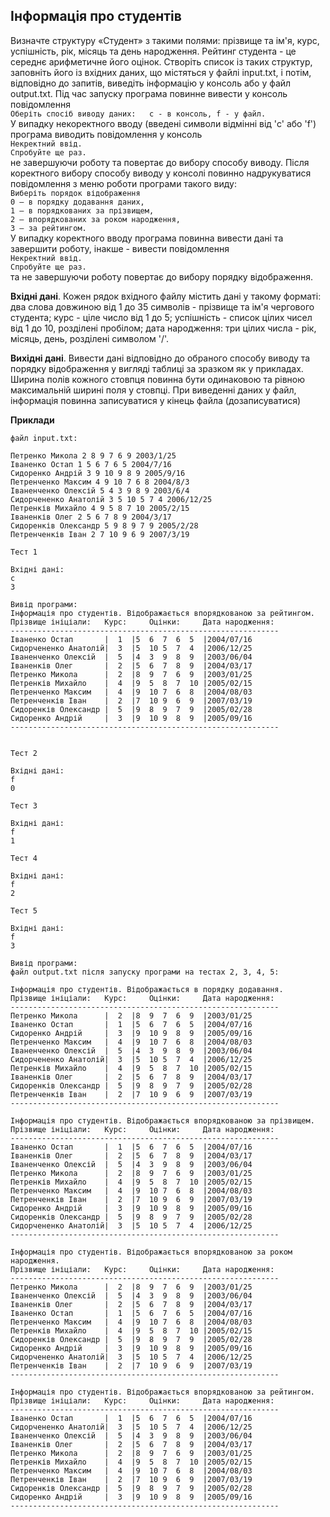 ## Інформація про студентів 
Визначте структуру «Студент» з такими полями: прізвище та ім'я, курс, успішність, рік, 
місяць та день народження. Рейтинг студента - це середнє арифметичне його оцінок. 
Створіть список із таких структур, заповніть його із вхідних 
даних, що містяться у файлі input.txt, і потім, відповідно до запитів, виведіть інформацію
у консоль або у файл output.txt. 
Під час запуску програма повинне вивести у консоль повідомлення  
`Оберіть спосіб виводу даних:  
c - в консоль, f - у файл.`  
У випадку некоректного вводу (введені символи відмінні від 'c' або 'f') програма виводить 
повідомлення у консоль  
`Некректний ввід.`    
`Cпробуйте ще раз.`  
не завершуючи роботу та повертає до вибору способу виводу.
Після коректного вибору способу виводу у консолі повинно надрукуватися повідомлення з меню 
роботи програми такого виду:  
`Виберіть порядок відображення`  
`0 – в порядку додавання даних,`  
`1 – в порядкованих за прізвищем,`  
`2 – впорядкованих за роком народження,`  
`3 – за рейтингом.`  
У випадку коректного вводу програма повинна вивести дані та завершити роботу, інакше - вивести 
повідомлення  
`Некректний ввід.`    
`Cпробуйте ще раз.`   
та не завершуючи роботу повертає до вибору порядку відображення.

**Вхідні дані**. Кожен рядок вхідного файлу містить дані у такому форматі: два слова довжиною 
від 1 до 35 символів - прізвище та ім'я чергового студента; курс - ціле число від 1 до 5; 
успішність - список цілих чисел від 1 до 10, розділені пробілом; дата народження: 
три цілих числа - рік, місяць, день, розділені символом '/'.  

**Вихідні дані**. Вивести дані відповідно до обраного способу виводу та порядку відображення 
у вигляді таблиці за зразком як у прикладах. Ширина полів кожного стовпця повинна бути одинаковою 
та рівною максимальній ширині поля у стовпці. При виведенні даних у файл, інформація повинна 
записуватися у кінець файла (дозаписуватися)

**Приклади** 

`файл input.txt:`
```
Петренко Микола 2 8 9 7 6 9 2003/1/25
Іваненко Остап 1 5 6 7 6 5 2004/7/16
Сидоренко Андрій 3 9 10 9 8 9 2005/9/16
Петренченко Максим 4 9 10 7 6 8 2004/8/3
Іваненченко Олексій 5 4 3 9 8 9 2003/6/4
Сидорчененко Анатолій 3 5 10 5 7 4 2006/12/25
Петренків Михайло 4 9 5 8 7 10 2005/2/15
Іваненків Олег 2 5 6 7 8 9 2004/3/17
Сидоренків Олександр 5 9 8 9 7 9 2005/2/28
Петренченків Іван 2 7 10 9 6 9 2007/3/19
```

```
Тест 1

Вхідні дані:
с
3

Вивід програми:
Інформація про студентів. Відображається впорядкованою за рейтингом.
Прізвище ініціали:   Курс:     Оцінки:     Дата народження:
------------------------------------------------------------
Іваненко Остап       |  1  |5  6  7  6  5  |2004/07/16
Сидорчененко Анатолій|  3  |5  10 5  7  4  |2006/12/25
Іваненченко Олексій  |  5  |4  3  9  8  9  |2003/06/04
Іваненків Олег       |  2  |5  6  7  8  9  |2004/03/17
Петренко Микола      |  2  |8  9  7  6  9  |2003/01/25
Петренків Михайло    |  4  |9  5  8  7  10 |2005/02/15
Петренченко Максим   |  4  |9  10 7  6  8  |2004/08/03
Петренченків Іван    |  2  |7  10 9  6  9  |2007/03/19
Сидоренків Олександр |  5  |9  8  9  7  9  |2005/02/28
Сидоренко Андрій     |  3  |9  10 9  8  9  |2005/09/16
------------------------------------------------------------


Тест 2

Вхідні дані:
f
0

Тест 3

Вхідні дані:
f
1

Тест 4

Вхідні дані:
f
2

Тест 5

Вхідні дані:
f
3

Вивід програми:
файл output.txt після запуску програми на тестах 2, 3, 4, 5:
```
```
Інформація про студентів. Відображається в порядку додавання.
Прізвище ініціали:   Курс:     Оцінки:     Дата народження:
------------------------------------------------------------
Петренко Микола      |  2  |8  9  7  6  9  |2003/01/25
Іваненко Остап       |  1  |5  6  7  6  5  |2004/07/16
Сидоренко Андрій     |  3  |9  10 9  8  9  |2005/09/16
Петренченко Максим   |  4  |9  10 7  6  8  |2004/08/03
Іваненченко Олексій  |  5  |4  3  9  8  9  |2003/06/04
Сидорчененко Анатолій|  3  |5  10 5  7  4  |2006/12/25
Петренків Михайло    |  4  |9  5  8  7  10 |2005/02/15
Іваненків Олег       |  2  |5  6  7  8  9  |2004/03/17
Сидоренків Олександр |  5  |9  8  9  7  9  |2005/02/28
Петренченків Іван    |  2  |7  10 9  6  9  |2007/03/19
------------------------------------------------------------

Інформація про студентів. Відображається впорядкованою за прізвищем.
Прізвище ініціали:   Курс:     Оцінки:     Дата народження:
------------------------------------------------------------
Іваненко Остап       |  1  |5  6  7  6  5  |2004/07/16
Іваненків Олег       |  2  |5  6  7  8  9  |2004/03/17
Іваненченко Олексій  |  5  |4  3  9  8  9  |2003/06/04
Петренко Микола      |  2  |8  9  7  6  9  |2003/01/25
Петренків Михайло    |  4  |9  5  8  7  10 |2005/02/15
Петренченко Максим   |  4  |9  10 7  6  8  |2004/08/03
Петренченків Іван    |  2  |7  10 9  6  9  |2007/03/19
Сидоренко Андрій     |  3  |9  10 9  8  9  |2005/09/16
Сидоренків Олександр |  5  |9  8  9  7  9  |2005/02/28
Сидорчененко Анатолій|  3  |5  10 5  7  4  |2006/12/25
------------------------------------------------------------

Інформація про студентів. Відображається впорядкованою за роком народження.
Прізвище ініціали:   Курс:     Оцінки:     Дата народження:
------------------------------------------------------------
Петренко Микола      |  2  |8  9  7  6  9  |2003/01/25
Іваненченко Олексій  |  5  |4  3  9  8  9  |2003/06/04
Іваненків Олег       |  2  |5  6  7  8  9  |2004/03/17
Іваненко Остап       |  1  |5  6  7  6  5  |2004/07/16
Петренченко Максим   |  4  |9  10 7  6  8  |2004/08/03
Петренків Михайло    |  4  |9  5  8  7  10 |2005/02/15
Сидоренків Олександр |  5  |9  8  9  7  9  |2005/02/28
Сидоренко Андрій     |  3  |9  10 9  8  9  |2005/09/16
Сидорчененко Анатолій|  3  |5  10 5  7  4  |2006/12/25
Петренченків Іван    |  2  |7  10 9  6  9  |2007/03/19
------------------------------------------------------------

Інформація про студентів. Відображається впорядкованою за рейтингом.
Прізвище ініціали:   Курс:     Оцінки:     Дата народження:
------------------------------------------------------------
Іваненко Остап       |  1  |5  6  7  6  5  |2004/07/16
Сидорчененко Анатолій|  3  |5  10 5  7  4  |2006/12/25
Іваненченко Олексій  |  5  |4  3  9  8  9  |2003/06/04
Іваненків Олег       |  2  |5  6  7  8  9  |2004/03/17
Петренко Микола      |  2  |8  9  7  6  9  |2003/01/25
Петренків Михайло    |  4  |9  5  8  7  10 |2005/02/15
Петренченко Максим   |  4  |9  10 7  6  8  |2004/08/03
Петренченків Іван    |  2  |7  10 9  6  9  |2007/03/19
Сидоренків Олександр |  5  |9  8  9  7  9  |2005/02/28
Сидоренко Андрій     |  3  |9  10 9  8  9  |2005/09/16
------------------------------------------------------------
```